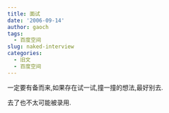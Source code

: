 ```yaml
---
title: 面试
date: '2006-09-14'
author: gaoch
tags:
  - 百度空间
slug: naked-interview
categories:
  - 旧文
  - 百度空间
---
```


一定要有备而来,如果存在试一试,撞一撞的想法,最好别去.

去了也不太可能被录用.

